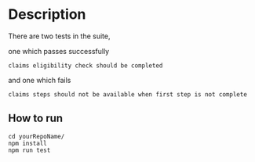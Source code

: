 # Description

There are two tests in the suite,

one which passes successfully
```
claims eligibility check should be completed
```
and one which fails
```
claims steps should not be available when first step is not complete
```

## How to run

```
cd yourRepoName/
npm install
npm run test
```
